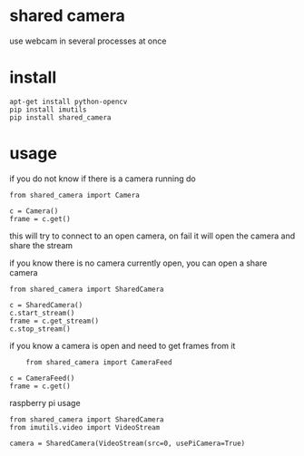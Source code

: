 # shared camera

use webcam in several processes at once

# install

    apt-get install python-opencv
    pip install imutils
    pip install shared_camera


# usage

if you do not know if there is a camera running do

    from shared_camera import Camera

    c = Camera()
    frame = c.get()

this will try to connect to an open camera, on fail it will open the camera
and share the stream

if you know there is no camera currently open, you can open a share camera

    from shared_camera import SharedCamera

    c = SharedCamera()
    c.start_stream()
    frame = c.get_stream()
    c.stop_stream()

if you know a camera is open and need to get frames from it

        from shared_camera import CameraFeed

    c = CameraFeed()
    frame = c.get()

raspberry pi usage

    from shared_camera import SharedCamera
    from imutils.video import VideoStream

    camera = SharedCamera(VideoStream(src=0, usePiCamera=True)